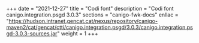 +++
date        = "2021-12-27"
title       = "Codi font"
description = "Codi font canigo.integration.psgd 3.0.3"
sections    = "canigo-fwk-docs"
enllac		= "https://hudson.intranet.gencat.cat/nexus/repository/canigo-maven2/cat/gencat/ctti/canigo.integration.psgd/3.0.3/canigo.integration.psgd-3.0.3-sources.jar"
weight		= 1
+++
